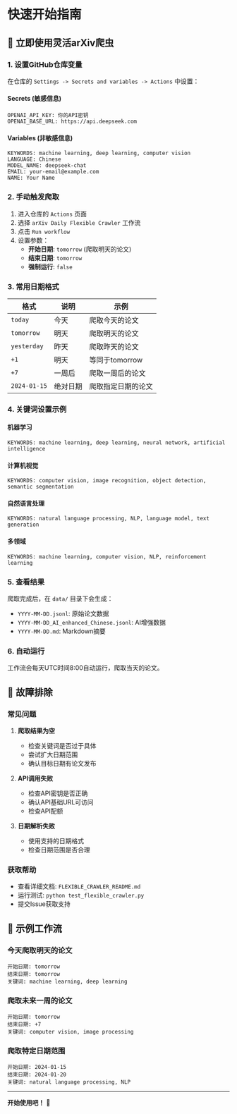 # 快速开始指南

## 🚀 立即使用灵活arXiv爬虫

### 1. 设置GitHub仓库变量

在仓库的 `Settings -> Secrets and variables -> Actions` 中设置：

#### Secrets (敏感信息)
```
OPENAI_API_KEY: 你的API密钥
OPENAI_BASE_URL: https://api.deepseek.com
```

#### Variables (非敏感信息)
```
KEYWORDS: machine learning, deep learning, computer vision
LANGUAGE: Chinese
MODEL_NAME: deepseek-chat
EMAIL: your-email@example.com
NAME: Your Name
```

### 2. 手动触发爬取

1. 进入仓库的 `Actions` 页面
2. 选择 `arXiv Daily Flexible Crawler` 工作流
3. 点击 `Run workflow`
4. 设置参数：
   - **开始日期**: `tomorrow` (爬取明天的论文)
   - **结束日期**: `tomorrow`
   - **强制运行**: `false`

### 3. 常用日期格式

| 格式 | 说明 | 示例 |
|------|------|------|
| `today` | 今天 | 爬取今天的论文 |
| `tomorrow` | 明天 | 爬取明天的论文 |
| `yesterday` | 昨天 | 爬取昨天的论文 |
| `+1` | 明天 | 等同于tomorrow |
| `+7` | 一周后 | 爬取一周后的论文 |
| `2024-01-15` | 绝对日期 | 爬取指定日期的论文 |

### 4. 关键词设置示例

#### 机器学习
```
KEYWORDS: machine learning, deep learning, neural network, artificial intelligence
```

#### 计算机视觉
```
KEYWORDS: computer vision, image recognition, object detection, semantic segmentation
```

#### 自然语言处理
```
KEYWORDS: natural language processing, NLP, language model, text generation
```

#### 多领域
```
KEYWORDS: machine learning, computer vision, NLP, reinforcement learning
```

### 5. 查看结果

爬取完成后，在 `data/` 目录下会生成：
- `YYYY-MM-DD.jsonl`: 原始论文数据
- `YYYY-MM-DD_AI_enhanced_Chinese.jsonl`: AI增强数据
- `YYYY-MM-DD.md`: Markdown摘要

### 6. 自动运行

工作流会每天UTC时间8:00自动运行，爬取当天的论文。

## 🔧 故障排除

### 常见问题

1. **爬取结果为空**
   - 检查关键词是否过于具体
   - 尝试扩大日期范围
   - 确认目标日期有论文发布

2. **API调用失败**
   - 检查API密钥是否正确
   - 确认API基础URL可访问
   - 检查API配额

3. **日期解析失败**
   - 使用支持的日期格式
   - 检查日期范围是否合理

### 获取帮助

- 查看详细文档: `FLEXIBLE_CRAWLER_README.md`
- 运行测试: `python test_flexible_crawler.py`
- 提交Issue获取支持

## 📝 示例工作流

### 今天爬取明天的论文
```
开始日期: tomorrow
结束日期: tomorrow
关键词: machine learning, deep learning
```

### 爬取未来一周的论文
```
开始日期: tomorrow
结束日期: +7
关键词: computer vision, image processing
```

### 爬取特定日期范围
```
开始日期: 2024-01-15
结束日期: 2024-01-20
关键词: natural language processing, NLP
```

---

**开始使用吧！** 🎉
